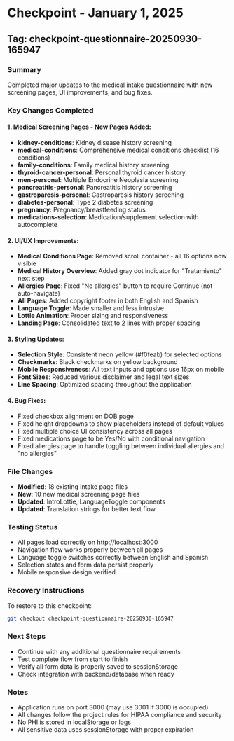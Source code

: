 # Checkpoint - January 1, 2025

## Tag: checkpoint-questionnaire-20250930-165947

### Summary
Completed major updates to the medical intake questionnaire with new screening pages, UI improvements, and bug fixes.

### Key Changes Completed

#### 1. Medical Screening Pages - New Pages Added:
- **kidney-conditions**: Kidney disease history screening
- **medical-conditions**: Comprehensive medical conditions checklist (16 conditions)
- **family-conditions**: Family medical history screening
- **thyroid-cancer-personal**: Personal thyroid cancer history
- **men-personal**: Multiple Endocrine Neoplasia screening
- **pancreatitis-personal**: Pancreatitis history screening
- **gastroparesis-personal**: Gastroparesis history screening
- **diabetes-personal**: Type 2 diabetes screening
- **pregnancy**: Pregnancy/breastfeeding status
- **medications-selection**: Medication/supplement selection with autocomplete

#### 2. UI/UX Improvements:
- **Medical Conditions Page**: Removed scroll container - all 16 options now visible
- **Medical History Overview**: Added gray dot indicator for "Tratamiento" next step
- **Allergies Page**: Fixed "No allergies" button to require Continue (not auto-navigate)
- **All Pages**: Added copyright footer in both English and Spanish
- **Language Toggle**: Made smaller and less intrusive
- **Lottie Animation**: Proper sizing and responsiveness
- **Landing Page**: Consolidated text to 2 lines with proper spacing

#### 3. Styling Updates:
- **Selection Style**: Consistent neon yellow (#f0feab) for selected options
- **Checkmarks**: Black checkmarks on yellow background
- **Mobile Responsiveness**: All text inputs and options use 16px on mobile
- **Font Sizes**: Reduced various disclaimer and legal text sizes
- **Line Spacing**: Optimized spacing throughout the application

#### 4. Bug Fixes:
- Fixed checkbox alignment on DOB page
- Fixed height dropdowns to show placeholders instead of default values
- Fixed multiple choice UI consistency across all pages
- Fixed medications page to be Yes/No with conditional navigation
- Fixed allergies page to handle toggling between individual allergies and "no allergies"

### File Changes
- **Modified**: 18 existing intake page files
- **New**: 10 new medical screening page files
- **Updated**: IntroLottie, LanguageToggle components
- **Updated**: Translation strings for better text flow

### Testing Status
- All pages load correctly on http://localhost:3000
- Navigation flow works properly between all pages
- Language toggle switches correctly between English and Spanish
- Selection states and form data persist properly
- Mobile responsive design verified

### Recovery Instructions
To restore to this checkpoint:
```bash
git checkout checkpoint-questionnaire-20250930-165947
```

### Next Steps
- Continue with any additional questionnaire requirements
- Test complete flow from start to finish
- Verify all form data is properly saved to sessionStorage
- Check integration with backend/database when ready

### Notes
- Application runs on port 3000 (may use 3001 if 3000 is occupied)
- All changes follow the project rules for HIPAA compliance and security
- No PHI is stored in localStorage or logs
- All sensitive data uses sessionStorage with proper expiration
